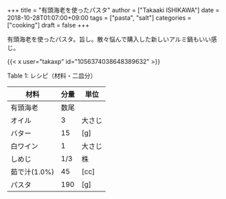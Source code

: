 +++
title = "有頭海老を使ったパスタ"
author = ["Takaaki ISHIKAWA"]
date = 2018-10-28T01:07:00+09:00
tags = ["pasta", "salt"]
categories = ["cooking"]
draft = false
+++

有頭海老を使ったパスタ。旨し。散々悩んで購入した新しいアルミ鍋もいい感じ。  

{{< x user="takaxp" id="1056374038648389632" >}}  

<div class="table-caption">
  <span class="table-number">Table 1</span>:
  レシピ（材料・二皿分）
</div>

| 材料      | 分量 | 単位 |
|---------|----|----|
| 有頭海老  | 数尾 |      |
| オイル    | 3   | 大さじ |
| バター    | 15  | [g]  |
| 白ワイン  | 1   | 大さじ |
| しめじ    | 1/3 | 株   |
| 茹で汁(1.0%) | 45  | [cc] |
| パスタ    | 190 | [g]  |
